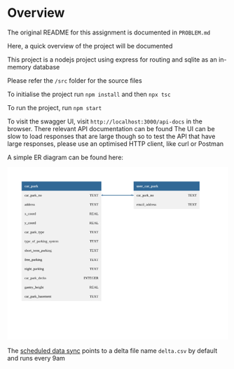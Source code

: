 # Overview

The original README for this assignment is documented in `PROBLEM.md`

Here, a quick overview of the project will be documented

This project is a nodejs project using express for routing and sqlite as an in-memory database

Please refer the `/src` folder for the source files

To initialise the project run `npm install` and then `npx tsc`

To run the project, run `npm start`

To visit the swagger UI, visit `http://localhost:3000/api-docs` in the browser.
There relevant API documentation can be found
The UI can be slow to load responses that are large though so to test the API that have large responses, please use an optimised HTTP client, like curl or Postman

A simple ER diagram can be found here:

<img src="er-diagram.png">

The [scheduled data sync](https://github.com/krishenm94/carpark-info-assignment/blob/ad0e1103330c0047e0a744846ef76229fca1141c/src/app.ts#L248) points to a delta file name `delta.csv` by default and runs every 9am
